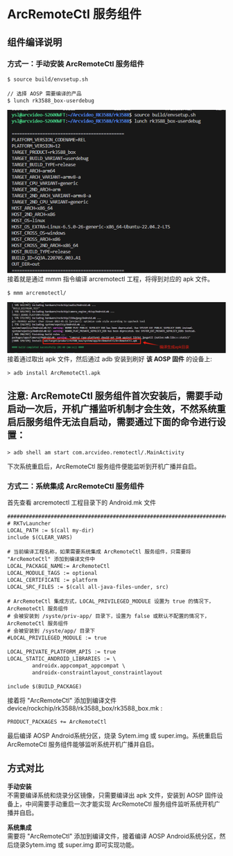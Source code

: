 # ArcRemoteCtl 服务组件
## 组件编译说明
### 方式一：手动安装 ArcRemoteCtl 服务组件
```js/java/c#/text/shell
$ source build/envsetup.sh 

// 选择 AOSP 需要编译的产品
$ lunch rk3588_box-userdebug 
```
![build](./img/image.png)  
接着就是通过 mmm 指令编译 arcremotectl 工程，将得到对应的 apk 文件。
```js/java/c#/text/shell
$ mmm arcremotectl/
```
![alt text](./img/complete.png)  
接着通过取出 apk 文件，然后通过 adb 安装到刷好 __该 AOSP 固件__ 的设备上:
```js/java/c#/text/shell
> adb install ArcRemoteCtl.apk
```
## __注意: ArcRemoteCtl 服务组件首次安装后，需要手动启动一次后，开机广播监听机制才会生效，不然系统重启后服务组件无法自启动，需要通过下面的命令进行设置：__ 
```js/java/c#/text/shell
> adb shell am start com.arcvideo.remotectl/.MainActivity
```
下次系统重启后，ArcRemoteCtl 服务组件便能监听到开机广播并自启。
### 方式二：系统集成 ArcRemoteCtl 服务组件  
首先查看 arcremotectl 工程目录下的 Android.mk 文件
```js/java/c#/text/shell
###############################################################################
# RKTvLauncher
LOCAL_PATH := $(call my-dir)
include $(CLEAR_VARS)

# 当前编译工程名称，如果需要系统集成 ArcRemoteCtl 服务组件，只需要将 "ArcRemoteCtl" 添加到编译文件中
LOCAL_PACKAGE_NAME:= ArcRemoteCtl
LOCAL_MODULE_TAGS := optional
LOCAL_CERTIFICATE := platform
LOCAL_SRC_FILES := $(call all-java-files-under, src)

# ArcRemoteCtl 集成方式，LOCAL_PRIVILEGED_MODULE 设置为 true 的情况下，ArcRemoteCtl 服务组件
# 会被安装到 /syste/priv-app/ 目录下，设置为 false 或默认不配置的情况下，ArcRemoteCtl 服务组件
# 会被安装到 /syste/app/ 目录下
#LOCAL_PRIVILEGED_MODULE := true

LOCAL_PRIVATE_PLATFORM_APIS := true
LOCAL_STATIC_ANDROID_LIBRARIES := \
        androidx.appcompat_appcompat \
        androidx-constraintlayout_constraintlayout

include $(BUILD_PACKAGE)
```
接着将 "ArcRemoteCtl" 添加到编译文件 device/rockchip/rk3588/rk3588_box/rk3588_box.mk :
```js/java/c#/text/shell
PRODUCT_PACKAGES += ArcRemoteCtl
```
最后编译 AOSP Android系统分区，烧录 Sytem.img 或 super.img。系统重启后 ArcRemoteCtl 服务组件能够监听系统开机广播并自启。

## 方式对比
__手动安装__  
不需要编译系统和烧录分区镜像，只需要编译出 apk 文件，安装到 AOSP 固件设备上，中间需要手动重启一次才能实现 ArcRemoteCtl 服务组件监听系统开机广播并自启。  
  
__系统集成__  
需要将 "ArcRemoteCtl" 添加到编译文件，接着编译 AOSP Android系统分区，然后烧录Sytem.img 或 super.img 即可实现功能。  